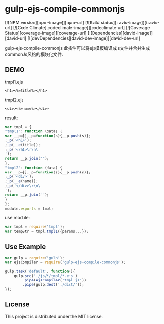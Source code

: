 # gulp-ejs-compile-commonjs

[![NPM version][npm-image]][npm-url] [![Build status][travis-image]][travis-url] [![Code Climate][codeclimate-image]][codeclimate-url] [![Coverage Status][coverage-image]][coverage-url] [![Dependencies][david-image]][david-url] [![devDependencies][david-dev-image]][david-dev-url]

gulp-ejs-compile-commonjs 此插件可以将ejs模板编译成js文件并合并生成commonJs风格的模块化文件.

## DEMO

tmpl1.ejs
```ejs
<h1><%=title%></h1>
```
tmpl2.ejs
```ejs
<div><%=name%></div>
```
result:
```javascript
var tmpl = {
"tmpl1": function (data) {
var __p=[],_p=function(s){__p.push(s)};
;_p('<h1>');
;_p(__e(title));
;_p('</h1>\r\n\
');
return __p.join("");
},
"tmpl2": function (data) {
var __p=[],_p=function(s){__p.push(s)};
;_p('<div>');
;_p(__e(name));
;_p('</div>\r\n\
');
return __p.join("");
}
};
module.exports = tmpl;
```
use module:
```javascript
var tmpl = require('tmpl');
var tempStr = tmpl.tmpl1({params...});
```

## Use Example
```javascript
var gulp = require('gulp');
var ejsCompiler = require('gulp-ejs-compile-commonjs');

gulp.task('default', function(){
	gulp.src('./js/*/tmpl/*.ejs')
		.pipe(ejsCompiler('tmpl.js'))
		.pipe(gulp.dest('./dist/'));
});
```


## License

This project is distributed under the MIT license.

